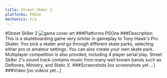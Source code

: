 ```yaml
---
title: Street Sk8er 2
platforms: PSOne
mechanics: n/a
---
```

#Street Sk8er 2
![game cover art](//images.igdb.com/igdb/image/upload/t_cover_big/v2wnhpmzske2fs5tll3r.jpg "Logo Title Text 1")
###Platforms
PSOne
###Description:
This is a skateboarding game very similar in gameplay to Tony Hawk's Pro Skater. You pick a skater and go through different skate parks, selecting either pro or amateur settings. You can also create your own skate park. Multiplayer competition is also provded, including 4 player serial play. Street Sk8er 2's sound track contains music from many well known bands such as Deftones, Ministry, and Static X.
###Screenshots
[no screenshots yet ...]
###Video
[no videos yet...]
